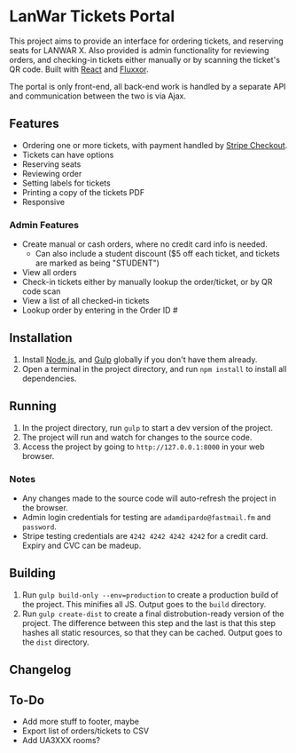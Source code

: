 # LanWar Tickets Portal

This project aims to provide an interface for ordering tickets, and reserving seats for LANWAR X. Also provided is admin functionality for reviewing orders, and checking-in tickets either manually or by scanning the ticket's QR code. Built with [React](http://facebook.github.io/react/) and [Fluxxor](http://fluxxor.com).

The portal is only front-end, all back-end work is handled by a separate API and communication between the two is via Ajax.

## Features

* Ordering one or more tickets, with payment handled by [Stripe Checkout](https://stripe.com/docs/checkout).
* Tickets can have options
* Reserving seats
* Reviewing order
* Setting labels for tickets
* Printing a copy of the tickets PDF
* Responsive

### Admin Features

* Create manual or cash orders, where no credit card info is needed.
  * Can also include a student discount ($5 off each ticket, and tickets are marked as being "STUDENT")
* View all orders
* Check-in tickets either by manually lookup the order/ticket, or by QR code scan
* View a list of all checked-in tickets
* Lookup order by entering in the Order ID #

## Installation

1. Install [Node.js](nodejs.org), and [Gulp](http://gulpjs.com/) globally if you don't have them already.
2. Open a terminal in the project directory, and run `npm install` to install all dependencies.

## Running

1. In the project directory, run `gulp` to start a dev version of the project.
2. The project will run and watch for changes to the source code.
3. Access the project by going to `http://127.0.0.1:8000` in your web browser.

### Notes

* Any changes made to the source code will auto-refresh the project in the browser.
* Admin login credentials for testing are `adamdipardo@fastmail.fm` and `password`.
* Stripe testing credentials are `4242 4242 4242 4242` for a credit card. Expiry and CVC can be madeup.

## Building

1. Run `gulp build-only --env=production` to create a production build of the project. This minifies all JS. Output goes to the `build` directory.
2. Run `gulp create-dist` to create a final distrobution-ready version of the project. The difference between this step and the last is that this step hashes all static resources, so that they can be cached. Output goes to the `dist` directory.

## Changelog

## To-Do

* Add more stuff to footer, maybe
* Export list of orders/tickets to CSV
* Add UA3XXX rooms?